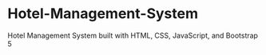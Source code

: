 # Hotel-Management-System
Hotel Management System built with HTML, CSS, JavaScript, and Bootstrap 5
